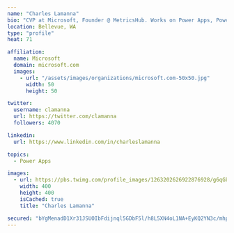 ```yaml
---
name: "Charles Lamanna"
bio: "CVP at Microsoft, Founder @ MetricsHub. Works on Power Apps, Power Automate, Power Virtual Agent, Common Data Service and Dynamics 365."
location: Bellevue, WA
type: "profile"
heat: 71

affiliation:
  name: Microsoft
  domain: microsoft.com
  images:
    - url: "/assets/images/organizations/microsoft.com-50x50.jpg"
      width: 50
      height: 50

twitter:
  username: clamanna
  url: https://twitter.com/clamanna
  followers: 4070

linkedin:
  url: https://www.linkedin.com/in/charleslamanna

topics:
  - Power Apps

images:
  - url: https://pbs.twimg.com/profile_images/1263202626922876928/g6qGbHZ-_400x400.jpg
    width: 400
    height: 400
    isCached: true
    title: "Charles Lamanna"

secured: "bYgMenadD1Xr31JSUOIbFdijnql5GDbF5l/h8L5XN4oL1NA+EyKQ2YN3c/mhpwlBBHbRZMSUNFlWyX9ByG7yuuJXFBFgAp2OdEQp6KJr/fL7yHF3x+FQw/mQL0VskMJrumLT7qXyOZAInV2MRVP1DV/ThgV1fcuRUcvQS0VEVLGTsgN+58e0HdrDYoOVb11hkUidJ3WHGHX9eLO2cmB7ZEAHTlYyZs27ItDMSK/rPUDY4/RYMvi/sskKteuOeWzVEMThiQPBUUa8y9J8Z1N/WvnHxI/YhahVgGWq31wmlOwl401TM0SE7dVxUcqpTb+H1M9o8ZezzYOqfQj4iWrnf6GvlrHprLo8hRIFH2gEvlkmP8PQcJandRFjvGOM5qvLKFyfXYsQWMTlT3lMGAzoysY+O2h1Pq23gPzIXdBGWEQ=;j3i6DfboXaY3JmwVmvllKQ=="
---
```


